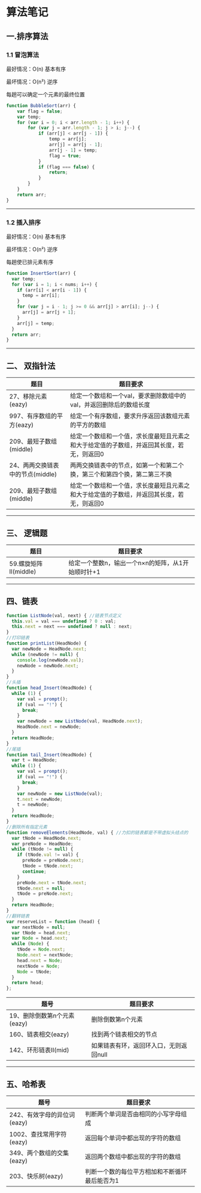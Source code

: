 # 算法笔记

## 一.排序算法

### 1.1 冒泡算法

最好情况：O(n) 基本有序

最坏情况：O(n²)  逆序

每趟可以确定一个元素的最终位置

```js
function BubbleSort(arr) {
    var flag = false;
    var temp;
    for (var i = 0; i < arr.length - 1; i++) {
        for (var j = arr.length - 1; j > i; j--) {
            if (arr[j] < arr[j - 1]) {
                temp = arr[j];
                arr[j] = arr[j - 1];
                arr[j - 1] = temp;
                flag = true;
            }
            if (flag === false) {
                return;
            }
        }
    }
    return arr;
}
```

---

### 1.2 插入排序

最好情况：O(n) 基本有序

最坏情况：O(n²)  逆序

每趟使已排元素有序

```js
function InsertSort(arr) {
  var temp;
  for (var i = 1; i < nums; i++) {
    if (arr[i] < arr[i - 1]) {
      temp = arr[i];
    }
    for (var j = i - 1; j >= 0 && arr[j] > arr[i]; j--) {
      arr[j] = arr[j + 1];
    }
    arr[j] = temp;
  }
  return arr;
}

```

---

## 二、 双指针法



| 题目                             | 题目要求                                                     |
| -------------------------------- | ------------------------------------------------------------ |
| 27、移除元素(eazy)               | 给定一个数组和一个val，要求删除数组中的val，并返回删除后的数组长度 |
| 997、有序数组的平方(eazy)        | 给定一个有序数组，要求升序返回该数组元素的平方的数组         |
| 209、最短子数组(middle)          | 给定一个数组和一个值，求长度最短且元素之和大于给定值的子数组，并返回其长度，若无，则返回0 |
| 24、两两交换链表中的节点(middle) | 两两交换链表中的节点，如第一个和第二个换，第三个和第四个换，第二第三不换 |
| 209、最短子数组(middle)          | 给定一个数组和一个值，求长度最短且元素之和大于给定值的子数组，并返回其长度，若无，则返回0 |

---

## 三、 逻辑题

| 题目                  | 题目要求                                          |
| --------------------- | ------------------------------------------------- |
| 59.螺旋矩阵II(middle) | 给定一个整数n，输出一个n×n的矩阵，从1开始顺时针+1 |

---

## 四、链表

```js
function ListNode(val, next) { //链表节点定义
  this.val = val === undefined ? 0 : val;
  this.next = next === undefined ? null : next;
}
//打印链表
function printList(HeadNode) {
  var newNode = HeadNode.next;
  while (newNode != null) {
    console.log(newNode.val);
    newNode = newNode.next;
  }
}
//头插
function head_Insert(HeadNode) {
  while (1) {
    var val = prompt();
    if (val == "!") {
      break;
    }
    var newNode = new ListNode(val, HeadNode.next);
    HeadNode.next = newNode;
  }
  return HeadNode;
}
//尾插
function tail_Insert(HeadNode) {
  var t = HeadNode;
  while (1) {
    var val = prompt();
    if (val == "!") {
      break;
    }
    var newNode = new ListNode(val);
    t.next = newNode;
    t = newNode;
  }
  return HeadNode;
}
//删除所有指定元素
function removeElements(HeadNode, val) { //力扣的链表都是不带虚拟头结点的
  var tNode = HeadNode.next;
  var preNode = HeadNode;
  while (tNode != null) {
    if (tNode.val != val) {
      preNode = preNode.next;
      tNode = tNode.next;
      continue;
    }
    preNode.next = tNode.next;
    tNode.next = null;
    tNode = preNode.next;
  }
  return HeadNode;
}
//翻转链表
var reserveList = function (head) {
  var nextNode = null;
  var tNode = head.next;
  var Node = head.next;
  while (Node) {
    tNode = Node.next;
    Node.next = nextNode;
    head.next = Node;
    nextNode = Node;
    Node = tNode;
  }
  return head;
};
```

| 题号                        | 题目要求                               |
| --------------------------- | -------------------------------------- |
| 19、删除倒数第n个元素(eazy) | 删除倒数第n个元素                      |
| 160、链表相交(eazy)         | 找到两个链表相交的节点                 |
| 142、环形链表II(mid)        | 如果链表有环，返回环入口，无则返回null |

---

## 五、哈希表

| 题号                        | 题目要求                                      |
| --------------------------- | --------------------------------------------- |
| 242、有效字母的异位词(eazy) | 判断两个单词是否由相同的小写字母组成          |
| 1002、查找常用字符(eazy)    | 返回每个单词中都出现的字符的数组              |
| 349、两个数组的交集(eazy)   | 返回两个数组中都出现的字符的数组              |
| 203、快乐树(eazy)           | 判断一个数的每位平方相加和不断循环最后能否为1 |

